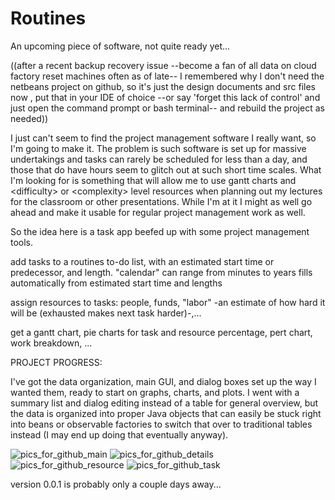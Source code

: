 # Routines
An upcoming piece of software, not quite ready yet...

((after a recent backup recovery issue --become a fan of all data on cloud factory reset machines often as of late-- I remembered why I don't need the netbeans project on github, so it's just the design documents and src files now , put that in your IDE of choice --or say 'forget this lack of control' and just open the command prompt or bash terminal-- and rebuild the project as needed))



I just can't seem to find the project management software I really want, so I'm going to make it. The problem is such software is set up for massive undertakings and tasks can rarely be scheduled for less than a day, and those that do have hours seem to glitch out at such short time scales. What I'm looking for is something that will allow me to use gantt charts and \<difficulty\> or \<complexity\> level resources when planning out my lectures for the classroom or other presentations. While I'm at it I might as well go ahead and make it usable for regular project management work as well.


So the idea here is a task app beefed up with some project management tools.

add tasks to a routines to-do list, with an estimated start time or predecessor, and length.
"calendar" can range from minutes to years fills automatically from estimated start time and lengths

assign resources to tasks: people, funds, "labor" -an estimate of how hard it will be (exhausted makes next task harder)-,...


get a gantt chart, pie charts for task and resource percentage, pert chart, work breakdown, ...


PROJECT PROGRESS:

I've got the data organization, main GUI, and dialog boxes set up the way I wanted them, ready to start on graphs, charts, and plots. I went with a summary list and dialog editing instead of a table for general overview, but the data is organized into proper Java objects that can easily be stuck right into beans or observable factories to switch that over to traditional tables instead (I may end up doing that eventually anyway). 


![pics_for_github_main](https://user-images.githubusercontent.com/50467171/118716213-9681f500-b7f2-11eb-85bc-48204dd908a4.jpg)
![pics_for_github_details](https://user-images.githubusercontent.com/50467171/118716234-9bdf3f80-b7f2-11eb-9f19-f73fbbcec2f5.jpg)
![pics_for_github_resource](https://user-images.githubusercontent.com/50467171/118716254-9f72c680-b7f2-11eb-932b-bb9fce8a2270.jpg)
![pics_for_github_task](https://user-images.githubusercontent.com/50467171/118716263-a1d52080-b7f2-11eb-85f1-5a665fbc99b0.jpg)



version 0.0.1 is probably only a couple days away...
